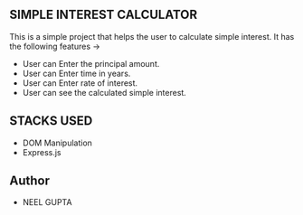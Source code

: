 ## SIMPLE INTEREST CALCULATOR 
This is a simple project that helps the user to calculate simple interest.
It has the following features ->
- User can Enter the principal amount.
- User can Enter time in years.
- User can Enter rate of interest.
- User can see the calculated simple interest.

## STACKS USED
- DOM Manipulation
- Express.js

## Author
- NEEL GUPTA
